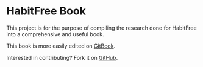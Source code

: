 HabitFree Book
=======

This project is for the purpose of compiling the research done for HabitFree into a comprehensive and useful book.

This book is more easily edited on [GitBook](https://www.gitbook.com/book/habitfree/habitfree-book/welcome).

Interested in contributing? Fork it on [GitHub](https://github.com/HabitFree/habitfree-book).
